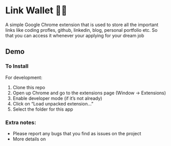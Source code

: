 # Link Wallet 🔗💼

A simple Google Chrome extension that is used to store all the important links like coding profles, github, linkedin, blog, personal portfolio etc. So that you can access it whenever your applying for your dream job

## Demo


### To Install

For development:

1. Clone this repo
2. Open up Chrome and go to the extensions page (Window → Extensions)
3. Enable developer mode (if it’s not already)
4. Click on “Load unpacked extension…”
5. Select the folder for this app


### Extra notes:

*   Please report any bugs that you find as issues on the project
*   More details on []()